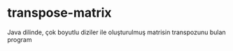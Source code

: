 # transpose-matrix
Java dilinde, çok boyutlu diziler ile oluşturulmuş matrisin transpozunu bulan program
